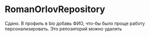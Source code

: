 # RomanOrlovRepository

Сдано. В профиль в bio добавь ФИО, что-бы было проще работу персонализировать. Это  репозиторий можно удалить
